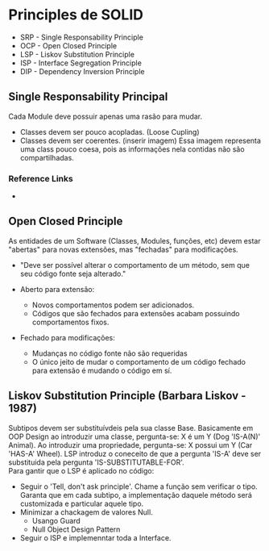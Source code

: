 # Principles de SOLID
* SRP - Single Responsability Principle 
* OCP - Open Closed Principle
* LSP - Liskov Substitution Principle
* ISP - Interface Segregation Principle
* DIP - Dependency Inversion Principle

## Single Responsability Principal
Cada Module deve possuir apenas uma rasão para mudar.
- Classes devem ser pouco acopladas. (Loose Cupling)
- Classes devem ser coerentes. (inserir imagem) Essa imagem representa uma class pouco coesa, pois as informações nela contidas não são compartilhadas.

### Reference Links
-

## Open Closed Principle
As entidades de um Software (Classes, Modules, funções, etc) devem estar "abertas" para novas extensões, mas "fechadas" para modificações.
- "Deve ser possível alterar o comportamento de um método, sem que seu código fonte seja alterado."
- Aberto para extensão:
    - Novos comportamentos podem ser adicionados.
    - Códigos que são fechados para extensões acabam possuindo comportamentos fixos.

- Fechado para modificações:
    - Mudanças no código fonte não são requeridas
    - O único jeito de mudar o comportamento de um código fechado para extensão é mudando o código em sí.

## Liskov Substitution Principle (Barbara Liskov - 1987)
Subtipos devem ser substituívdeis pela sua classe Base.
Basicamente em OOP Design ao introduzir uma classe, pergunta-se: X é um Y (Dog 'IS-A(N)' Animal). Ao introduzir uma propriedade, pergunta-se: X possui um Y (Car 'HAS-A' Wheel). LSP introduz o coneceito de que a pergunta 'IS-A' deve ser substituida pela pergunta 'IS-SUBSTITUTABLE-FOR'.     
Para gantir que o LSP é aplicado no código:
- Seguir o 'Tell, don't ask principle'. Chame a função sem verificar o tipo. Garanta que em cada subtipo, a implementação daquele método será customizada e particular aquele tipo.
- Minimizar a chackagem de valores Null. 
  - Usango Guard
  - Null Object Design Pattern
- Seguir o ISP e implemenntar toda a Interface.   